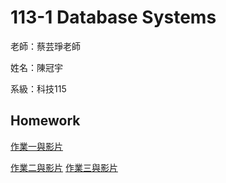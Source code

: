 # 113-1 Database Systems

老師：蔡芸琤老師

姓名：陳冠宇

系級：科技115
## Homework

[作業一與影片](https://github.com/guanyu1127/guan/tree/main/HW_1)

[作業二與影片](https://github.com/guanyu1127/guan/tree/main/Hw_2)
[作業三與影片](https://github.com/guanyu1127/guan/tree/main/HW_3)

